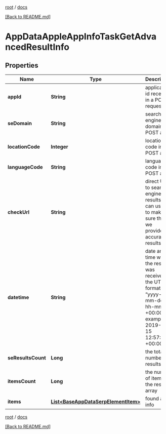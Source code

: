 [root](./../ "root") / [docs](./ "docs")

[[Back to README.md]](./../README.md "[Back to README.md]")

# AppDataAppleAppInfoTaskGetAdvancedResultInfo

## Properties

| Name | Type | Description | Notes |
|------------ | ------------- | ------------- | -------------|
|**appId** | **String** | application id received in a POST request |  [optional] |
|**seDomain** | **String** | search engine domain in a POST array |  [optional] |
|**locationCode** | **Integer** | location code in a POST array |  [optional] |
|**languageCode** | **String** | language code in a POST array |  [optional] |
|**checkUrl** | **String** | direct URL to search engine results you can use it to make sure that we provided accurate results |  [optional] |
|**datetime** | **String** | date and time when the result was received in the UTC format: “yyyy-mm-dd hh-mm-ss +00:00” example: 2019-11-15 12:57:46 +00:00 |  [optional] |
|**seResultsCount** | **Long** | the total number of results |  [optional] |
|**itemsCount** | **Long** | the number of items in the results array |  [optional] |
|**items** | [**List&lt;BaseAppDataSerpElementItem&gt;**](BaseAppDataSerpElementItem.md) | found app info |  [optional] |

[root](./../ "root") / [docs](./ "docs")

[[Back to README.md]](./../README.md "[Back to README.md]")